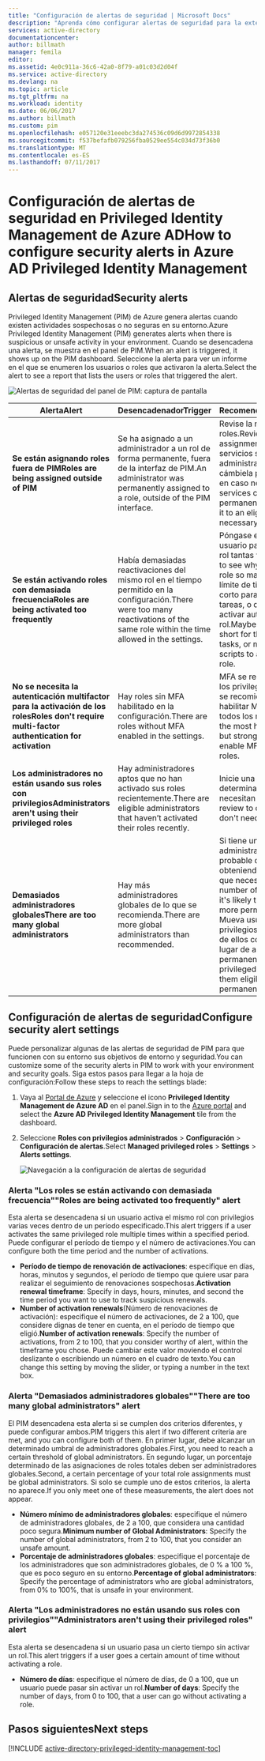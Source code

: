 ```yaml
---
title: "Configuración de alertas de seguridad | Microsoft Docs"
description: "Aprenda cómo configurar alertas de seguridad para la extensión de Privileged Identity Management de Azure."
services: active-directory
documentationcenter: 
author: billmath
manager: femila
editor: 
ms.assetid: 4e0c911a-36c6-42a0-8f79-a01c03d2d04f
ms.service: active-directory
ms.devlang: na
ms.topic: article
ms.tgt_pltfrm: na
ms.workload: identity
ms.date: 06/06/2017
ms.author: billmath
ms.custom: pim
ms.openlocfilehash: e057120e31eeebc3da274536c09d6d9972854338
ms.sourcegitcommit: f537befafb079256fba0529ee554c034d73f36b0
ms.translationtype: MT
ms.contentlocale: es-ES
ms.lasthandoff: 07/11/2017
---
```

# <a name="how-to-configure-security-alerts-in-azure-ad-privileged-identity-management"></a><span data-ttu-id="4c924-103">Configuración de alertas de seguridad en Privileged Identity Management de Azure AD</span><span class="sxs-lookup"><span data-stu-id="4c924-103">How to configure security alerts in Azure AD Privileged Identity Management</span></span>
## <a name="security-alerts"></a><span data-ttu-id="4c924-104">Alertas de seguridad</span><span class="sxs-lookup"><span data-stu-id="4c924-104">Security alerts</span></span>
<span data-ttu-id="4c924-105">Privileged Identity Management (PIM) de Azure genera alertas cuando existen actividades sospechosas o no seguras en su entorno.</span><span class="sxs-lookup"><span data-stu-id="4c924-105">Azure Privileged Identity Management (PIM) generates alerts when there is suspicious or unsafe activity in your environment.</span></span> <span data-ttu-id="4c924-106">Cuando se desencadena una alerta, se muestra en el panel de PIM.</span><span class="sxs-lookup"><span data-stu-id="4c924-106">When an alert is triggered, it shows up on the PIM dashboard.</span></span> <span data-ttu-id="4c924-107">Seleccione la alerta para ver un informe en el que se enumeren los usuarios o roles que activaron la alerta.</span><span class="sxs-lookup"><span data-stu-id="4c924-107">Select the alert to see a report that lists the users or roles that triggered the alert.</span></span>

![Alertas de seguridad del panel de PIM: captura de pantalla][1]

| <span data-ttu-id="4c924-109">Alerta</span><span class="sxs-lookup"><span data-stu-id="4c924-109">Alert</span></span> | <span data-ttu-id="4c924-110">Desencadenador</span><span class="sxs-lookup"><span data-stu-id="4c924-110">Trigger</span></span> | <span data-ttu-id="4c924-111">Recomendación</span><span class="sxs-lookup"><span data-stu-id="4c924-111">Recommendation</span></span> |
| --- | --- | --- |
| <span data-ttu-id="4c924-112">**Se están asignando roles fuera de PIM**</span><span class="sxs-lookup"><span data-stu-id="4c924-112">**Roles are being assigned outside of PIM**</span></span> |<span data-ttu-id="4c924-113">Se ha asignado a un administrador a un rol de forma permanente, fuera de la interfaz de PIM.</span><span class="sxs-lookup"><span data-stu-id="4c924-113">An administrator was permanently assigned to a role, outside of the PIM interface.</span></span> |<span data-ttu-id="4c924-114">Revise la nueva asignación de roles.</span><span class="sxs-lookup"><span data-stu-id="4c924-114">Review the new role assignment.</span></span> <span data-ttu-id="4c924-115">Puesto que otros servicios solo pueden asignar administradores permanentes, cámbiela por una asignación apta en caso necesario.</span><span class="sxs-lookup"><span data-stu-id="4c924-115">Since other services can only assign permanent administrators, change it to an eligible assignment if necessary.</span></span> |
| <span data-ttu-id="4c924-116">**Se están activando roles con demasiada frecuencia**</span><span class="sxs-lookup"><span data-stu-id="4c924-116">**Roles are being activated too frequently**</span></span> |<span data-ttu-id="4c924-117">Había demasiadas reactivaciones del mismo rol en el tiempo permitido en la configuración.</span><span class="sxs-lookup"><span data-stu-id="4c924-117">There were too many reactivations of the same role within the time allowed in the settings.</span></span> |<span data-ttu-id="4c924-118">Póngase en contacto con el usuario para ver por qué activó el rol tantas veces.</span><span class="sxs-lookup"><span data-stu-id="4c924-118">Contact the user to see why they have activated the role so many times.</span></span> <span data-ttu-id="4c924-119">Puede que el límite de tiempo sea demasiado corto para que complete sus tareas, o quizá utilice scripts para activar automáticamente un rol.</span><span class="sxs-lookup"><span data-stu-id="4c924-119">Maybe the time limit is too short for them to complete their tasks, or maybe they're using scripts to automatically activate a role.</span></span> |
| <span data-ttu-id="4c924-120">**No se necesita la autenticación multifactor para la activación de los roles**</span><span class="sxs-lookup"><span data-stu-id="4c924-120">**Roles don't require multi-factor authentication for activation**</span></span> |<span data-ttu-id="4c924-121">Hay roles sin MFA habilitado en la configuración.</span><span class="sxs-lookup"><span data-stu-id="4c924-121">There are roles without MFA enabled in the settings.</span></span> |<span data-ttu-id="4c924-122">MFA se requiere para los roles con los privilegios más elevados, pero se recomienda encarecidamente habilitar MFA para la activación de todos los roles.</span><span class="sxs-lookup"><span data-stu-id="4c924-122">We require MFA for the most highly privileged roles, but strongly encourage that you enable MFA for activation of all roles.</span></span> |
| <span data-ttu-id="4c924-123">**Los administradores no están usando sus roles con privilegios**</span><span class="sxs-lookup"><span data-stu-id="4c924-123">**Administrators aren't using their privileged roles**</span></span> |<span data-ttu-id="4c924-124">Hay administradores aptos que no han activado sus roles recientemente.</span><span class="sxs-lookup"><span data-stu-id="4c924-124">There are eligible administrators that haven’t activated their roles recently.</span></span> |<span data-ttu-id="4c924-125">Inicie una revisión de acceso para determinar los usuarios que ya no necesitan acceso.</span><span class="sxs-lookup"><span data-stu-id="4c924-125">Start an access review to determine the users that don't need access anymore.</span></span> |
| <span data-ttu-id="4c924-126">**Demasiados administradores globales**</span><span class="sxs-lookup"><span data-stu-id="4c924-126">**There are too many global administrators**</span></span> |<span data-ttu-id="4c924-127">Hay más administradores globales de lo que se recomienda.</span><span class="sxs-lookup"><span data-stu-id="4c924-127">There are more global administrators than recommended.</span></span> |<span data-ttu-id="4c924-128">Si tiene un gran número de administradores globales, es probable que los usuarios estén obteniendo más permisos de los que necesitan.</span><span class="sxs-lookup"><span data-stu-id="4c924-128">If you have a high number of global administrators, it's likely that users are getting more permissions than they need.</span></span> <span data-ttu-id="4c924-129">Mueva usuarios a roles con menos privilegios, o establezca algunos de ellos como aptos para el rol en lugar de asignarlos de forma permanente.</span><span class="sxs-lookup"><span data-stu-id="4c924-129">Move users to less privileged roles, or make some of them eligible for the role instead of permanently assigned.</span></span> |

## <a name="configure-security-alert-settings"></a><span data-ttu-id="4c924-130">Configuración de alertas de seguridad</span><span class="sxs-lookup"><span data-stu-id="4c924-130">Configure security alert settings</span></span>
<span data-ttu-id="4c924-131">Puede personalizar algunas de las alertas de seguridad de PIM para que funcionen con su entorno sus objetivos de entorno y seguridad.</span><span class="sxs-lookup"><span data-stu-id="4c924-131">You can customize some of the security alerts in PIM to work with your environment and security goals.</span></span> <span data-ttu-id="4c924-132">Siga estos pasos para llegar a la hoja de configuración:</span><span class="sxs-lookup"><span data-stu-id="4c924-132">Follow these steps to reach the settings blade:</span></span>

1. <span data-ttu-id="4c924-133">Vaya al [Portal de Azure](https://portal.azure.com/) y seleccione el icono **Privileged Identity Management de Azure AD** en el panel.</span><span class="sxs-lookup"><span data-stu-id="4c924-133">Sign in to the [Azure portal](https://portal.azure.com/) and select the **Azure AD Privileged Identity Management** tile from the dashboard.</span></span>
2. <span data-ttu-id="4c924-134">Seleccione **Roles con privilegios administrados** > **Configuración** > **Configuración de alertas**.</span><span class="sxs-lookup"><span data-stu-id="4c924-134">Select **Managed privileged roles** > **Settings** > **Alerts settings**.</span></span>
   
    ![Navegación a la configuración de alertas de seguridad][2]

### <a name="roles-are-being-activated-too-frequently-alert"></a><span data-ttu-id="4c924-136">Alerta "Los roles se están activando con demasiada frecuencia"</span><span class="sxs-lookup"><span data-stu-id="4c924-136">"Roles are being activated too frequently" alert</span></span>
<span data-ttu-id="4c924-137">Esta alerta se desencadena si un usuario activa el mismo rol con privilegios varias veces dentro de un período especificado.</span><span class="sxs-lookup"><span data-stu-id="4c924-137">This alert triggers if a user activates the same privileged role multiple times within a specified period.</span></span> <span data-ttu-id="4c924-138">Puede configurar el período de tiempo y el número de activaciones.</span><span class="sxs-lookup"><span data-stu-id="4c924-138">You can configure both the time period and the number of activations.</span></span>

* <span data-ttu-id="4c924-139">**Período de tiempo de renovación de activaciones**: especifique en días, horas, minutos y segundos, el período de tiempo que quiere usar para realizar el seguimiento de renovaciones sospechosas.</span><span class="sxs-lookup"><span data-stu-id="4c924-139">**Activation renewal timeframe**: Specify in days, hours, minutes, and second the time period you want to use to track suspicious renewals.</span></span>
* <span data-ttu-id="4c924-140">**Number of activation renewals**(Número de renovaciones de activación): especifique el número de activaciones, de 2 a 100, que considere dignas de tener en cuenta, en el período de tiempo que eligió.</span><span class="sxs-lookup"><span data-stu-id="4c924-140">**Number of activation renewals**: Specify the number of activations, from 2 to 100, that you consider worthy of alert, within the timeframe you chose.</span></span> <span data-ttu-id="4c924-141">Puede cambiar este valor moviendo el control deslizante o escribiendo un número en el cuadro de texto.</span><span class="sxs-lookup"><span data-stu-id="4c924-141">You can change this setting by moving the slider, or typing a number in the text box.</span></span>

### <a name="there-are-too-many-global-administrators-alert"></a><span data-ttu-id="4c924-142">Alerta "Demasiados administradores globales"</span><span class="sxs-lookup"><span data-stu-id="4c924-142">"There are too many global administrators" alert</span></span>
<span data-ttu-id="4c924-143">El PIM desencadena esta alerta si se cumplen dos criterios diferentes, y puede configurar ambos.</span><span class="sxs-lookup"><span data-stu-id="4c924-143">PIM triggers this alert if two different criteria are met, and you can configure both of them.</span></span> <span data-ttu-id="4c924-144">En primer lugar, debe alcanzar un determinado umbral de administradores globales.</span><span class="sxs-lookup"><span data-stu-id="4c924-144">First, you need to reach a certain threshold of global administrators.</span></span> <span data-ttu-id="4c924-145">En segundo lugar, un porcentaje determinado de las asignaciones de roles totales deben ser administradores globales.</span><span class="sxs-lookup"><span data-stu-id="4c924-145">Second, a certain percentage of your total role assignments must be global administrators.</span></span> <span data-ttu-id="4c924-146">Si solo se cumple uno de estos criterios, la alerta no aparece.</span><span class="sxs-lookup"><span data-stu-id="4c924-146">If you only meet one of these measurements, the alert does not appear.</span></span>  

* <span data-ttu-id="4c924-147">**Número mínimo de administradores globales**: especifique el número de administradores globales, de 2 a 100, que considera una cantidad poco segura.</span><span class="sxs-lookup"><span data-stu-id="4c924-147">**Minimum number of Global Administrators**: Specify the number of global administrators, from 2 to 100, that you consider an unsafe amount.</span></span>
* <span data-ttu-id="4c924-148">**Porcentaje de administradores globales**: especifique el porcentaje de los administradores que son administradores globales, de 0 % a 100 %, que es poco seguro en su entorno.</span><span class="sxs-lookup"><span data-stu-id="4c924-148">**Percentage of global administrators**: Specify the percentage of administrators who are global administrators, from 0% to 100%, that is unsafe in your environment.</span></span>

### <a name="administrators-arent-using-their-privileged-roles-alert"></a><span data-ttu-id="4c924-149">Alerta "Los administradores no están usando sus roles con privilegios"</span><span class="sxs-lookup"><span data-stu-id="4c924-149">"Administrators aren't using their privileged roles" alert</span></span>
<span data-ttu-id="4c924-150">Esta alerta se desencadena si un usuario pasa un cierto tiempo sin activar un rol.</span><span class="sxs-lookup"><span data-stu-id="4c924-150">This alert triggers if a user goes a certain amount of time without activating a role.</span></span>

* <span data-ttu-id="4c924-151">**Número de días**: especifique el número de días, de 0 a 100, que un usuario puede pasar sin activar un rol.</span><span class="sxs-lookup"><span data-stu-id="4c924-151">**Number of days**: Specify the number of days, from 0 to 100, that a user can go without activating a role.</span></span>

## <a name="next-steps"></a><span data-ttu-id="4c924-152">Pasos siguientes</span><span class="sxs-lookup"><span data-stu-id="4c924-152">Next steps</span></span>
[!INCLUDE [active-directory-privileged-identity-management-toc](../../includes/active-directory-privileged-identity-management-toc.md)]

<!--Image references-->

[1]: ./media/active-directory-privileged-identity-management-how-to-configure-security-alerts/PIM_security_dash.png
[2]: ./media/active-directory-privileged-identity-management-how-to-configure-security-alerts/PIM_security_settings.png
